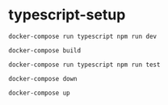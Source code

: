 # typescript-setup

`docker-compose run typescript npm run dev`

`docker-compose build`

`docker-compose run typescript npm run test`

`docker-compose down`

`docker-compose up`
